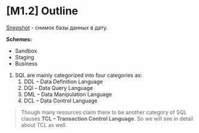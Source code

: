 # [M1.2] Outline

<u>Snepshot</u> - снимок базы данных в дату.

**Schemes:**

- Sandbox
- Staging
- Business

1) SQL are mainly categorized into four categories as: 
   1. DDL – Data Definition Language
   2. DQl – Data Query Language
   3. DML – Data Manipulation Language
   4. DCL – Data Control Language

> Though many resources claim there to be another category of SQL clauses **TCL – Transaction Control Language**. So we will see in detail about TCL as well. 
